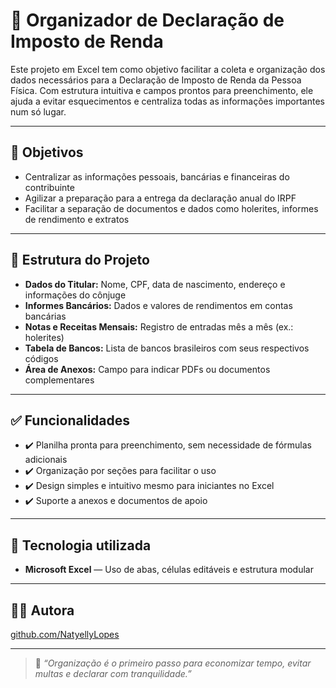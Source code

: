 # 🧾 Organizador de Declaração de Imposto de Renda

Este projeto em Excel tem como objetivo facilitar a coleta e organização dos dados necessários para a Declaração de Imposto de Renda da Pessoa Física. Com estrutura intuitiva e campos prontos para preenchimento, ele ajuda a evitar esquecimentos e centraliza todas as informações importantes num só lugar.

---

## 🎯 Objetivos

- Centralizar as informações pessoais, bancárias e financeiras do contribuinte
- Agilizar a preparação para a entrega da declaração anual do IRPF
- Facilitar a separação de documentos e dados como holerites, informes de rendimento e extratos

---

## 📂 Estrutura do Projeto

- **Dados do Titular:** Nome, CPF, data de nascimento, endereço e informações do cônjuge
- **Informes Bancários:** Dados e valores de rendimentos em contas bancárias
- **Notas e Receitas Mensais:** Registro de entradas mês a mês (ex.: holerites)
- **Tabela de Bancos:** Lista de bancos brasileiros com seus respectivos códigos
- **Área de Anexos:** Campo para indicar PDFs ou documentos complementares

---

## ✅ Funcionalidades

- ✔️ Planilha pronta para preenchimento, sem necessidade de fórmulas adicionais
- ✔️ Organização por seções para facilitar o uso
- ✔️ Design simples e intuitivo mesmo para iniciantes no Excel
- ✔️ Suporte a anexos e documentos de apoio

---

## 🧰 Tecnologia utilizada

- **Microsoft Excel** — Uso de abas, células editáveis e estrutura modular

---

## 👩‍💼 Autora
[github.com/NatyellyLopes](https://github.com/NatyellyLopes)

---

> 💬 *“Organização é o primeiro passo para economizar tempo, evitar multas e declarar com tranquilidade.”*
